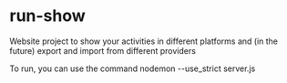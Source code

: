 # run-show
Website project to show your activities in different platforms and (in the future) export and import from different providers


To run, you can use the command  nodemon --use_strict server.js

